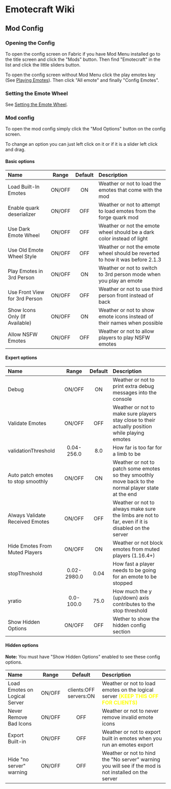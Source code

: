 # Emotecraft Wiki

## Mod Config

### Opening the Config

To open the config screen on Fabric if you have Mod Menu installed go to the title screen and click the "Mods" button. Then find "Emotecraft" in the list and click the little sliders button.

To open the config screen without Mod Menu click the play emotes key (See [Playing Emotes](%playing-emotes)). Then click "All emote" and finally "Config Emotes".

### Setting the Emote Wheel

See [Setting the Emote Wheel](%setting-emote-wheel).

### Mod config

To open the mod config simply click the "Mod Options" button on the config screen.

To change an option you can just left click on it or if it is a slider left click and drag.

#### Basic options

| Name                           | Range | Default | Description                                                               |
| :----------------------------- | :----: | :-: | :--------------------------------------------------------------------------- |
| Load Built-In Emotes           | ON/OFF | ON  | Weather or not to load the emotes that come with the mod                     |
| Enable quark deserializer      | ON/OFF | OFF | Weather or not to attempt to load emotes from the forge quark mod            |
| Use Dark Emote Wheel           | ON/OFF | OFF | Weather or not the emote wheel should be a dark color instead of light       |
| Use Old Emote Wheel Style      | ON/OFF | OFF | Weather or not the emote wheel should be reverted to how it was before 2.1.3 |
| Play Emotes in 3rd Person      | ON/OFF | ON  | Weather or not to switch to 3rd person mode when you play an emote           |
| Use Front View for 3rd Person  | ON/OFF | OFF | Weather or not to use third person front instead of back                     |
| Show Icons Only (If Available) | ON/OFF | ON  | Weather or not to show emote icons instead of their names when possible      |
| Allow NSFW Emotes              | ON/OFF | OFF | Weather or not to allow players to play NSFW emotes                          |

#### Expert options

| Name                               | Range       | Default | Description                                                                                       |
| :--------------------------------- | :---------: | :--: | :--------------------------------------------------------------------------------------------------- |
| Debug                              | ON/OFF      | ON   | Weather or not to print extra debug messages into the console                                        |
| Validate Emotes                    | ON/OFF      | OFF  | Weather or not to make sure players stay close to their actually position while playing emotes       |
| validationThreshold                | 0.04-256.0  | 8.0  | How far is too far for a limb to be                                                                  |
| Auto patch emotes to stop smoothly | ON/OFF      | ON   | Weather or not to patch some emotes so they smoothly move back to the normal player state at the end |
| Always Validate Received Emotes    | ON/OFF      | OFF  | Weather or not to always make sure the limbs are not to far, even if it is disabled on the server    |
| Hide Emotes From Muted Players     | ON/OFF      | ON   | Weather or not block emotes from muted players (1.16.4+)                                             |
| stopThreshold                      | 0.02-2980.0 | 0.04 | How fast a player needs to be going for an emote to be stopped                                       |
| yratio                             | 0.0-100.0   | 75.0 | How much the y (up/down) axis contributes to the stop threshold                                      |
| Show Hidden Options                | ON/OFF      | OFF  | Wether to show the hidden config section                                                             |

#### Hidden options

**Note:** You must have "Show Hidden Options" enabled to see these config options.

| Name                          | Range  | Default                | Description                                                                                                             |
| :---------------------------- | :----: | :--------------------: | :---------------------------------------------------------------------------------------------------------------------- |
| Load Emotes on Logical Server | ON/OFF | clients:OFF servers:ON | Weather or not to load emotes on the logical server <span style="color: yellow;">**(KEEP THIS OFF FOR CLIENTS)**</span> |
| Never Remove Bad Icons        | ON/OFF | OFF                    | Weather or not to never remove invalid emote icons                                                                      |
| Export Built-in               | ON/OFF | OFF                    | Weather or not to export built in emotes when you run an emotes export                                                  |
| Hide "no server" warning      | ON/OFF | OFF                    | Weather or not to hind the "No server" warning you will see if the mod is not installed on the server                   |
